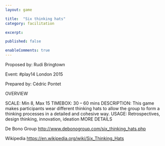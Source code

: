 ```yaml
---
layout: game

title:  "Six thinking hats"
category: facilitation

excerpt: 

published: false

enableComments: true
---
```


Proposed by: Rudi Bringtown

Event: #play14 London 2015

Prepared by: Cédric Pontet

OVERVIEW

SCALE: Min 8, Max 15
TIMEBOX: 30 – 60 mins
DESCRIPTION: This game makes participants wear different thinking hats to allow the group to form a thinking processes in a detailed and cohesive way.
USAGE: Retrospectives, design thinking, innovation, ideation
MORE DETAILS

De Bono Group
http://www.debonogroup.com/six_thinking_hats.php

Wikipedia
https://en.wikipedia.org/wiki/Six_Thinking_Hats
